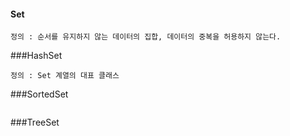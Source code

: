 #### Set
```
정의 : 순서를 유지하지 않는 데이터의 집합, 데이터의 중복을 허용하지 않는다.

```

###HashSet
```
정의 : Set 계열의 대표 클래스

```

###SortedSet
```

```

###TreeSet
```

```